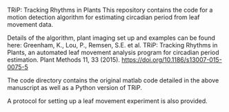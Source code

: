 TRiP: Tracking Rhythms in Plants 
This repository contains the code for a motion detection algorithm for estimating circadian period from leaf movement data.

Details of the algorithm, plant imaging set up and examples can be found here: 
Greenham, K., Lou, P., Remsen, S.E. et al. TRiP: Tracking Rhythms in Plants, an automated leaf movement analysis program for circadian period estimation. Plant Methods 11, 33 (2015). https://doi.org/10.1186/s13007-015-0075-5

The code directory contains the original matlab code detailed in the above manuscript as well as a Python version of TRiP.

A protocol for setting up a leaf movement experiment is also provided.


